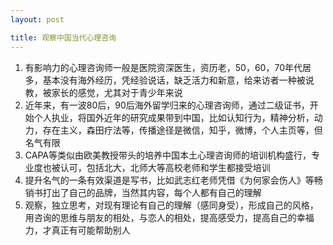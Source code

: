 ```yaml
---
layout: post

title: 观察中国当代心理咨询
---
```


1. 有影响力的心理咨询师一般是医院资深医生，资历老，50，60，70年代居多，基本没有海外经历，凭经验说话，缺乏活力和新意，给来访者一种被说教，被家长的感觉，尤其对于青少年来说
2. 近年来，有一波80后，90后海外留学归来的心理咨询师，通过二级证书，开始个人执业，将国外近年的研究成果带到中国，比如认知行为，精神分析，动力，存在主义，森田疗法等，传播途径是微信，知乎，微博，个人主页等，但名气有限
3. CAPA等类似由欧美教授带头的培养中国本土心理咨询师的培训机构盛行，专业度也被认可，包括北大，北师大等高校老师和学生都接受培训
4. 提升名气的一条有效渠道是写书，比如武志红老师凭借《为何家会伤人》等畅销书打出了自己的品牌，当然其内容，每个人都有自己的理解
5. 观察，独立思考，对现有理论有自己的理解（感同身受），形成自己的风格，用咨询的思维与朋友的相处，与恋人的相处，提高感受力，提高自己的幸福力，才真正有可能帮助别人
